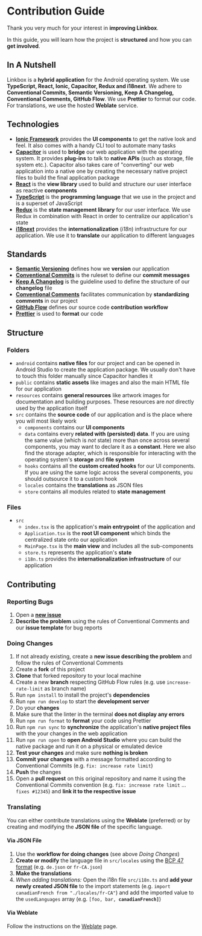 # Contribution Guide

Thank you very much for your interest in **improving Linkbox**.

In this guide, you will learn how the project is **structured** and how you can **get involved**.

## In A Nutshell

Linkbox is a **hybrid application** for the Android operating system.
We use **TypeScript, React, Ionic, Capacitor, Redux and i18next**. We adhere to **Conventional Commits, Semantic Versioning, Keep A Changelog, Conventional Comments, GitHub Flow**. We use **Prettier** to format our code.
For translations, we use the hosted **Weblate** service.

## Technologies

- [**Ionic Framework**](https://ionicframework.com) provides the **UI components** to get the native look and feel. It also comes with a handy CLI tool to automate many tasks
- [**Capacitor**](https://capacitorjs.com) is used to **bridge** our web application with the operating system. It provides **plug-ins** to talk to **native APIs** (such as storage, file system etc.). Capacitor also takes care of "converting" our web application into a native one by creating the necessary native project files to build the final application package
- [**React**](https://reactjs.org) is the **view library** used to build and structure our user interface as reactive **components**
- [**TypeScript**](https://www.typescriptlang.org) is the **programming language** that we use in the project and is a superset of JavaScript
- [**Redux**](https://redux.js.org) is the **state management library** for our user interface. We use Redux in combination with React in order to centralize our application's state
- [**i18next**](https://www.i18next.com) provides the **internationalization** (_i18n_) infrastructure for our application. We use it to **translate** our application to different languages

## Standards

- [**Semantic Versioning**](https://semver.org) defines how we **version** our application
- [**Conventional Commits**](https://www.conventionalcommits.org) is the ruleset to define our **commit messages**
- [**Keep A Changelog**](https://keepachangelog.com) is the guideline used to define the structure of our **changelog** file
- [**Conventional Comments**](https://conventionalcomments.org) facilitates communication by **standardizing comments** in our project
- [**GitHub Flow**](https://githubflow.github.io) defines our source code **contribution workflow**
- [**Prettier**](https://prettier.io) is used to **format** our code

## Structure

### Folders

- `android` contains **native files** for our project and can be opened in Android Studio to create the application package. We usually don't have to touch this folder manually since Capacitor handles it
- `public` contains **static assets** like images and also the main HTML file for our application
- `resources` contains **general resources** like artwork images for documentation and building purposes. These resources are _not_ directly used by the application itself
- `src` contains the **source code** of our application and is the place where you will most likely work
  - `components` contains our **UI components**
  - `data` contains every **related with (persisted) data**. If you are using the same value (which is _not_ state) more than once across several components, you may want to declare it as a **constant**. Here we also find the storage adapter, which is responsible for interacting with the operating system's **storage** and **file system**
  - `hooks` contains all the **custom created hooks** for our UI components. If you are using the same logic across the several components, you should outsource it to a custom hook
  - `locales` contains the **translations** as JSON files
  - `store` contains all modules related to **state management**

### Files

- `src`
  - `index.tsx` is the application's **main entrypoint** of the application and
  - `Application.tsx` is the **root UI component** which binds the centralized state onto our application
  - `MainPage.tsx` is the **main view** and includes all the sub-components
  - `store.ts` represents the application's **state**
  - `i18n.ts` provides the **internationalization infrastructure** of our application

## Contributing

### Reporting Bugs

1. Open a [**new issue**](https://github.com/ronaldloyko/linkbox/issues)
1. **Describe the problem** using the rules of Conventional Comments and our **issue template** for bug reports

### Doing Changes

1. If not already existing, create a **new issue describing the problem** and follow the rules of Conventional Comments
1. Create a **fork** of this project
1. **Clone** that forked repository to your local machine
1. Create a new **branch** respecting GitHub Flow rules (e.g. use `increase-rate-limit` as branch name)
1. Run `npm install` to install the project's **dependencies**
1. Run `npm run develop` to start the **development server**
1. Do your **changes**
1. Make sure that the linter in the terminal **does not display any errors**
1. Run `npm run format` to **format** your code using Prettier
1. Run `npm run sync` to **synchronize** the application's **native project files** with the your changes in the web application
1. Run `npm run open` to **open Android Studio** where you can build the native package and run it on a physical or emulated device
1. **Test your changes** and make sure **nothing is broken**
1. **Commit your changes** with a message formatted according to Conventional Commits (e.g. `fix: increase rate limit`)
1. **Push** the changes
1. Open a **pull request** on this original repository and name it using the Conventional Commits convention (e.g. `fix: increase rate limit` ... `fixes #12345`) and **link it to the respective issue**

### Translating

You can either contribute translations using the **Weblate** (preferred) or by creating and modifying the **JSON file** of the specific language.

#### Via JSON File

1. Use the **workflow for doing changes** (see above _Doing Changes_)
1. **Create or modify** the language file in `src/locales` using the [BCP 47 format](https://www.w3.org/International/articles/language-tags) (e.g. `de.json` or `fr-CA.json`)
1. **Make the translations**
1. _When adding translations:_ Open the i18n file `src/i18n.ts` and **add your newly created JSON file** to the import statements (e.g. `import canadianFrench from "./locales/fr-CA"`) and add the imported value to the `usedLanguages` array (e.g. `[foo, bar, `**`canadianFrench]`**)

#### Via Weblate

Follow the instructions on the [Weblate](https://hosted.weblate.org/engage/linkbox) page.
